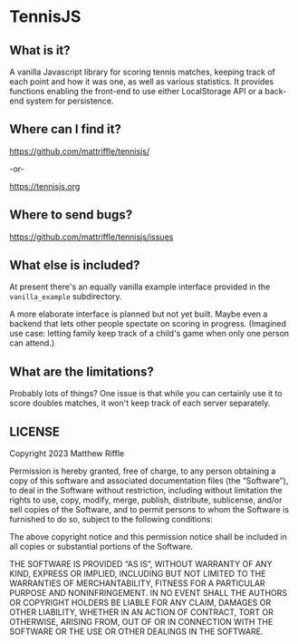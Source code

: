 # TennisJS

## What is it?

A vanilla Javascript library for scoring tennis matches, keeping track of each point and how it was one, as well as various statistics.  It provides functions
enabling the front-end to use either LocalStorage API or a back-end system for persistence.

## Where can I find it?

https://github.com/mattriffle/tennisjs/

-or-

https://tennisjs.org

## Where to send bugs?

https://github.com/mattriffle/tennisjs/issues

## What else is included?

At present there's an equally vanilla example interface provided in the `vanilla_example` subdirectory.

A more elaborate interface is planned but not yet built.  Maybe even a backend that lets other people spectate on scoring in progress.  (Imagined use case: letting family keep track of a child's game when only one person can attend.) 

## What are the limitations?

Probably lots of things?  One issue is that while you can certainly use it to score doubles matches, it won't keep track of each server separately.

## LICENSE

Copyright 2023 Matthew Riffle

Permission is hereby granted, free of charge, to any person obtaining a copy of this software and associated documentation files (the “Software”), to deal in the Software without restriction, including without limitation the rights to use, copy, modify, merge, publish, distribute, sublicense, and/or sell copies of the Software, and to permit persons to whom the Software is furnished to do so, subject to the following conditions:

The above copyright notice and this permission notice shall be included in all copies or substantial portions of the Software.

THE SOFTWARE IS PROVIDED “AS IS”, WITHOUT WARRANTY OF ANY KIND, EXPRESS OR IMPLIED, INCLUDING BUT NOT LIMITED TO THE WARRANTIES OF MERCHANTABILITY, FITNESS FOR A PARTICULAR PURPOSE AND NONINFRINGEMENT. IN NO EVENT SHALL THE AUTHORS OR COPYRIGHT HOLDERS BE LIABLE FOR ANY CLAIM, DAMAGES OR OTHER LIABILITY, WHETHER IN AN ACTION OF CONTRACT, TORT OR OTHERWISE, ARISING FROM, OUT OF OR IN CONNECTION WITH THE SOFTWARE OR THE USE OR OTHER DEALINGS IN THE SOFTWARE.



 

